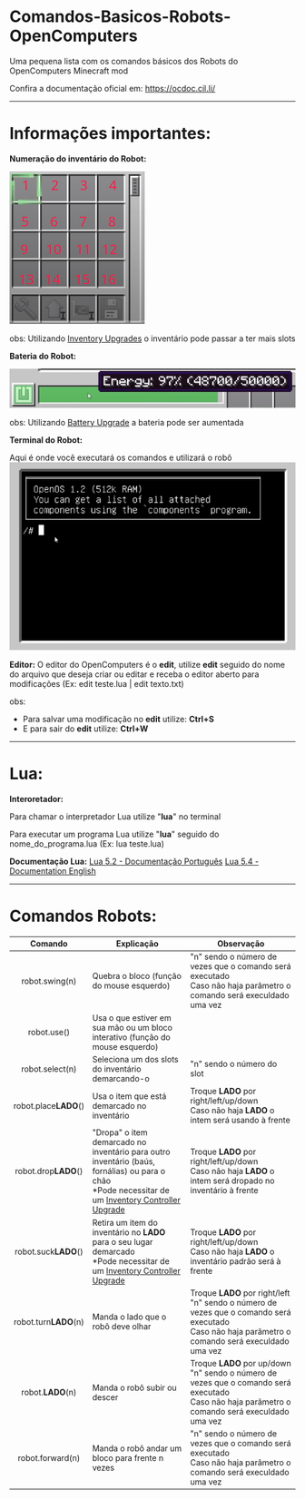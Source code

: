 # Comandos-Basicos-Robots-OpenComputers
Uma pequena lista com os comandos básicos dos Robots do OpenComputers Minecraft mod

Confira a documentação oficial em: https://ocdoc.cil.li/

---------
# Informações importantes:

**Numeração do inventário do Robot:**

![inventario](imagens/inventario_robo.png)

obs: Utilizando [Inventory Upgrades](https://ocdoc.cil.li/item:inventory_upgrade) o inventário pode passar a ter mais slots

**Bateria do Robot:**

![bateria](imagens/bateria_robo.png)

obs: Utilizando [Battery Upgrade](https://ocdoc.cil.li/item:battery_upgrade) a bateria pode ser aumentada

**Terminal do Robot:**

Aqui é onde você executará os comandos e utilizará o robô
![bateria](imagens/terminal_robo.png)

**Editor:**
O editor do OpenComputers é o **edit**, utilize **edit** seguido do nome do arquivo que deseja criar ou editar e receba o editor aberto para modificações (Ex: edit teste.lua | edit texto.txt)

obs:
- Para salvar uma modificação no **edit** utilize: **Ctrl+S**
- E para sair do **edit** utilize: **Ctrl+W**


-------
# Lua:

**Interoretador:**

Para chamar o interpretador Lua utilize "**lua**" no terminal

Para executar um programa Lua utilize "**lua**" seguido do nome_do_programa.lua (Ex: lua teste.lua)

**Documentação Lua:**
[Lua 5.2 - Documentação Português](https://www.lua.org/manual/5.2/pt/)
[Lua 5.4 - Documentation English](https://www.lua.org/manual/5.4/)

--------
# Comandos Robots:

|        Comando        | Explicação                                                                     | Observação                                                                                                                                        |
|:---------------------:|--------------------------------------------------------------------------------|---------------------------------------------------------------------------------------------------------------------------------------------------|
| robot.swing(n)        | Quebra o bloco (função do mouse esquerdo)                                      | "n" sendo o número de vezes que o comando será executado <br> Caso não haja parâmetro o comando será execuldado uma vez                                |
| robot.use()           | Usa o que estiver em sua mão ou um bloco interativo (função do mouse esquerdo) |                                                                                                                                                   |
| robot.select(n)       | Seleciona um dos slots do inventário demarcando-o                              | "n" sendo o número do slot                                                                                                                        |
| robot.place**LADO**() | Usa o item que está demarcado no inventário                                    | Troque **LADO** por right/left/up/down <br> Caso não haja **LADO** o intem será usando à frente                                                        |
| robot.drop**LADO**()  | "Dropa" o item demarcado no inventário para outro inventário (baús, fornálias) ou para o chão <br> *Pode necessitar de um [Inventory Controller Upgrade](https://ocdoc.cil.li/item:inventory_controller_upgrade)                                       | Troque **LADO** por right/left/up/down <br> Caso não haja **LADO** o intem será dropado no inventário à frente                                         |
| robot.suck**LADO**()  | Retira um item do inventário no **LADO** para o seu lugar demarcado <br> *Pode necessitar de um [Inventory Controller Upgrade](https://ocdoc.cil.li/item:inventory_controller_upgrade)           | Troque **LADO** por right/left/up/down <br> Caso não haja **LADO** o inventário padrão será à frente                                                   |
| robot.turn**LADO**(n) | Manda o lado que o robô deve olhar                                             | Troque **LADO** por right/left "n" sendo o número de vezes que o comando será executado <br> Caso não haja parâmetro o comando será execuldado uma vez |
| robot.**LADO**(n)     | Manda o robô subir ou descer                                                   | Troque **LADO** por up/down "n" sendo o número de vezes que o comando será executado <br> Caso não haja parâmetro o comando será execuldado uma vez    |
| robot.forward(n)      | Manda o robô andar um bloco para frente n vezes                                | "n" sendo o número de vezes que o comando será executado <br> Caso não haja parâmetro o comando será execuldado uma vez                                |